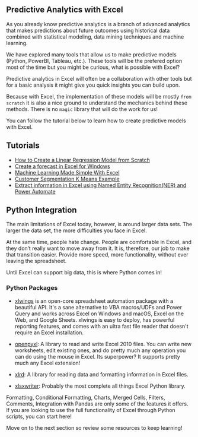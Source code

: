 ## Predictive Analytics with Excel

As you already know predictive analytics is a branch of advanced analytics that makes predictions about future outcomes using historical data combined with statistical modeling, data mining techniques and machine learning.

We have explored many tools that allow us to make predictive models (Python, PowerBI, Tableau, etc.). These tools will be the prefered option most of the time but you might be curious, what is possible with Excel?

Predictive analytics in Excel will often be a collaboration with other tools but for a basic analysis it might give you quick insights you can build upon. 

Because with Excel, the implementation of these models will be mostly `from scratch` it is also a nice ground to understand the mechanics behind these methods. There is no `magic` library that will do the work for us!

You can follow the tutorial below to learn how to create predictive models with Excel.

## Tutorials
* [How to Create a Linear Regression Model from Scratch](https://www.analyticsvidhya.com/blog/2020/06/predictive-modeling-excel-linear-regression/)
* [Create a forecast in Excel for Windows](https://support.microsoft.com/en-us/office/create-a-forecast-in-excel-for-windows-22c500da-6da7-45e5-bfdc-60a7062329fd)
* [Machine Learning Made Simple With Excel](https://towardsdatascience.com/machine-learning-made-simple-with-excel-1bffd7901502)
* [Customer Segmentation K Means Example](https://www.learnbymarketing.com/tutorials/k-means-clustering-by-hand-excel/)
* [Extract information in Excel using Named Entity Recognition(NER) and Power Automate](https://learn.microsoft.com/en-us/azure/cognitive-services/language-service/named-entity-recognition/tutorials/extract-excel-information)

## Python Integration

The main limitations of Excel today, however, is around larger data sets. The larger the data set, the more difficulties you face in Excel. 

At the same time, people hate change. People are comfortable in Excel, and they don’t really want to move away from it. It is, therefore, our job to make that transition easier. Provide more speed, more functionality, without ever leaving the spreadsheet.

Until Excel can support big data, this is where Python comes in! 

### Python Packages

* [xlwings](https://www.xlwings.org/) is an open-core spreadsheet automation package with a beautiful API. It's a sane alternative to VBA macros/UDFs and Power Query and works across Excel on Windows and macOS, Excel on the Web, and Google Sheets. xlwings is easy to deploy, has powerful reporting features, and comes with an ultra fast file reader that doesn't require an Excel installation.

* [openpyxl](https://openpyxl.readthedocs.io/en/stable/): A library to read and write Excel 2010 files. You can write new worksheets, edit existing ones, and do pretty much any operation you can do using the mouse in Excel. Its superpower? It supports pretty much any Excel extension!

* [xlrd](https://xlrd.readthedocs.io/en/latest/): A library for reading data and formatting information in Excel files.

* [xlsxwriter](https://pypi.org/project/XlsxWriter/): Probably the most complete all things Excel Python library.

Formatting, Conditional Formatting, Charts, Merged Cells, Filters, Comments, Integration with Pandas are only some of the features it offers. If you are looking to use the full functionality of Excel through Python scripts, you can start here!

Move on to the next section so review some resources to keep learning!